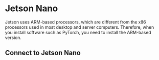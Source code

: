 # Jetson Nano
Jetson uses ARM-based processors, which are different from the x86 processors used in most desktop and server computers. Therefore, when you install software such as PyTorch, you need to install the ARM-based version.

## Connect to Jetson Nano


